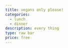 ```yaml
---
title: vegans only please!
categories:
  - lunch
  - dinner
description: every thing
type: raw bar
price: free
---
```




